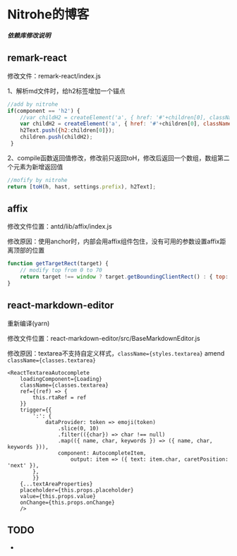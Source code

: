 # Nitrohe的博客



***依赖库修改说明***

## remark-react

修改文件：remark-react/index.js

1、解析md文件时，给h2标签增加一个锚点

```javascript
//add by nitrohe
if(component == 'h2') {
	//var childH2 = createElement('a', { href: '#'+children[0], className: 'anchor' }, '#');
	var childH2 = createElement('a', { href: '#'+children[0], className: 'anchor', id: children[0] }, '');
 	h2Text.push({h2:children[0]});
 	children.push(childH2);
 }
```

2、compile函数返回值修改，修改前只返回toH，修改后返回一个数组，数组第二个元素为新增返回值

```javascript
//mofify by nitrohe
return [toH(h, hast, settings.prefix), h2Text];
```



## affix

修改文件位置：antd/lib/affix/index.js 

修改原因：使用anchor时，内部会用affix组件包住，没有可用的参数设置affix距离顶部的位置

```javascript
function getTargetRect(target) {
    // modify top from 0 to 70 
    return target !== window ? target.getBoundingClientRect() : { top: 70, left: 0, bottom: 0 };
}
```



## react-markdown-editor

重新编译(yarn)

修改文件位置：react-markdown-editor/src/BaseMarkdownEditor.js

修改原因：textarea不支持自定义样式，`className={styles.textarea}` amend `className={classes.textarea}` 

```react
<ReactTextareaAutocomplete
    loadingComponent={Loading}
    className={classes.textarea}
    ref={(ref) => {
        this.rtaRef = ref
    }}
    trigger={{
        ':': {
            dataProvider: token => emoji(token)
                .slice(0, 10)
                .filter(({char}) => char !== null)
                .map(({ name, char, keywords }) => ({ name, char, keywords })),
                component: AutocompleteItem,
                    output: item => ({ text: item.char, caretPosition: 'next' }),
        },
        }}
    {...textAreaProperties}
    placeholder={this.props.placeholder}
    value={this.props.value}
    onChange={this.props.onChange}
    />
```





## TODO

- 

